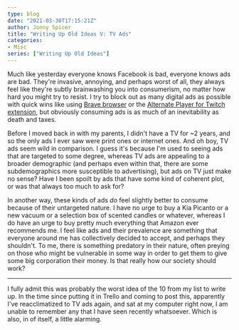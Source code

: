 ```yaml
---
type: blog
date: "2021-03-30T17:15:21Z"
author: Jonny Spicer
title: "Writing Up Old Ideas V: TV Ads"
categories:
- Misc
series: ["Writing Up Old Ideas"]
---
```

Much like yesterday everyone knows Facebook is bad, everyone knows ads are bad. They're invasive, annoying, and perhaps worst of all, they always feel like they're subtly brainwashing
you into consumerism, no matter how hard you might try to resist. I try to block out as many digital ads as possible with quick wins like using [Brave browser](https://brave.com/) or
the [Alternate Player for Twitch extension,](https://chrome.google.com/webstore/detail/alternate-player-for-twit/bhplkbgoehhhddaoolmakpocnenplmhf) but obviously consuming ads is
as much of an inevitability as death and taxes.

Before I moved back in with my parents, I didn't have a TV for ~2 years, and so the only ads I ever saw were print ones or internet ones. And oh boy, TV ads seem wild in comparison. I
guess it's because I'm used to seeing ads that are targeted to some degree, whereas TV ads are appealing to a broader demographic (and perhaps even within that, there are some
subdemographics more susceptible to advertising), but ads on TV just make no sense? Have I been spoilt by ads that have some kind of coherent plot, or was that always too much to ask
for?

In another way, these kinds of ads *do* feel slightly better to consume because of their untargeted nature. I have no urge to buy a Kia Picanto or a new vacuum or a selection box of
scented candles or whatever, whereas I do have an urge to buy pretty much everything that Amazon ever recommends me. I feel like ads and their prevalence are something that everyone
around me has collectively decided to accept, and perhaps they shouldn't. To me, there is something predatory in their nature, often preying on those who might be vulnerable in some
way in order to get them to give some big corporation their money. Is that really how our society should work?

___

I fully admit this was probably the worst idea of the 10 from my list to write up. In the time since putting it in Trello and coming to post this, apparently I've reacclimatized to TV
ads again, and sat at my computer right now, I am unable to remember any that I have seen recently whatsoever. Which is also, in of itself, a little alarming.
